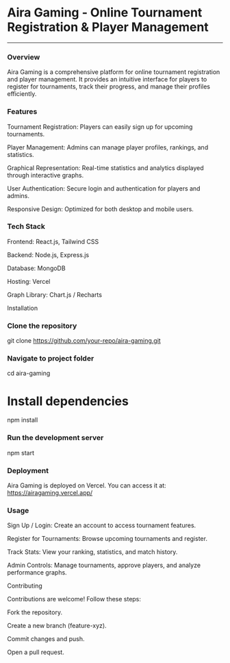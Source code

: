 # Aira Gaming - Online Tournament Registration & Player Management
-----

### Overview

Aira Gaming is a comprehensive platform for online tournament registration and player management. It provides an intuitive interface for players to register for tournaments, track their progress, and manage their profiles efficiently.

### Features

Tournament Registration: Players can easily sign up for upcoming tournaments.

Player Management: Admins can manage player profiles, rankings, and statistics.

Graphical Representation: Real-time statistics and analytics displayed through interactive graphs.

User Authentication: Secure login and authentication for players and admins.

Responsive Design: Optimized for both desktop and mobile users.

### Tech Stack

Frontend: React.js, Tailwind CSS

Backend: Node.js, Express.js

Database: MongoDB

Hosting: Vercel

Graph Library: Chart.js / Recharts

Installation

### Clone the repository
git clone https://github.com/your-repo/aira-gaming.git

### Navigate to project folder
cd aira-gaming

# Install dependencies
npm install

### Run the development server
npm start

### Deployment

Aira Gaming is deployed on Vercel. You can access it at:
https://airagaming.vercel.app/
### Usage

Sign Up / Login: Create an account to access tournament features.

Register for Tournaments: Browse upcoming tournaments and register.

Track Stats: View your ranking, statistics, and match history.

Admin Controls: Manage tournaments, approve players, and analyze performance graphs.

Contributing

Contributions are welcome! Follow these steps:

Fork the repository.

Create a new branch (feature-xyz).

Commit changes and push.

Open a pull request.
